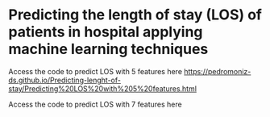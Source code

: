 # Predicting the length of stay (LOS) of patients in hospital applying machine learning techniques

Access the code to predict LOS with 5 features here https://pedromoniz-ds.github.io/Predicting-lenght-of-stay/Predicting%20LOS%20with%205%20features.html

Access the code to predict LOS with 7 features here 
